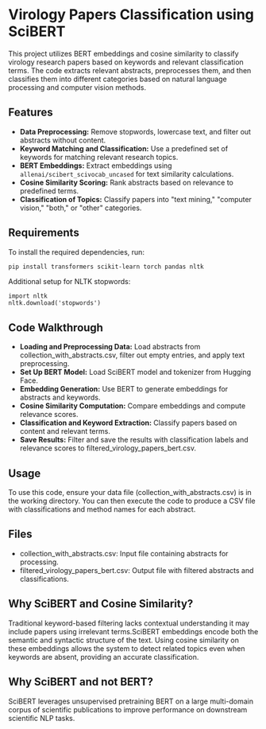 # Virology Papers Classification using SciBERT 
This project utilizes BERT embeddings and cosine similarity to classify virology research papers based on keywords and relevant classification terms. 
The code extracts relevant abstracts, preprocesses them, and then classifies them into different categories based on natural language processing and computer vision methods.
## Features
- **Data Preprocessing:** Remove stopwords, lowercase text, and filter out abstracts without content.
- **Keyword Matching and Classification:** Use a predefined set of keywords for matching relevant research topics.
- **BERT Embeddings:** Extract embeddings using `allenai/scibert_scivocab_uncased` for text similarity calculations.
- **Cosine Similarity Scoring:** Rank abstracts based on relevance to predefined terms.
- **Classification of Topics:** Classify papers into "text mining," "computer vision," "both," or "other" categories.
## Requirements
To install the required dependencies, run:
```bash
pip install transformers scikit-learn torch pandas nltk
```
Additional setup for NLTK stopwords:
```
import nltk
nltk.download('stopwords')
```
## Code Walkthrough
- **Loading and Preprocessing Data:** Load abstracts from collection_with_abstracts.csv, filter out empty entries, and apply text preprocessing.
- **Set Up BERT Model:** Load SciBERT model and tokenizer from Hugging Face.
- **Embedding Generation:** Use BERT to generate embeddings for abstracts and keywords.
- **Cosine Similarity Computation:** Compare embeddings and compute relevance scores.
- **Classification and Keyword Extraction:** Classify papers based on content and relevant terms.
- **Save Results:** Filter and save the results with classification labels and relevance scores to filtered_virology_papers_bert.csv.
## Usage
To use this code, ensure your data file (collection_with_abstracts.csv) is in the working directory. You can then execute the code to produce a CSV file with classifications and method names for each abstract.

## Files
- collection_with_abstracts.csv: Input file containing abstracts for processing.
- filtered_virology_papers_bert.csv: Output file with filtered abstracts and classifications.
  
## Why SciBERT and Cosine Similarity?
Traditional keyword-based filtering lacks contextual understanding  it may include papers using irrelevant terms.SciBERT embeddings encode both the semantic and syntactic structure of the text. Using cosine similarity on these embeddings allows the system to detect related topics even when keywords are absent, providing an  accurate classification.

## Why SciBERT and not BERT?
SciBERT leverages unsupervised pretraining BERT on a large multi-domain corpus of scientific publications to improve performance on downstream scientific NLP tasks.
